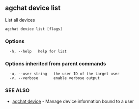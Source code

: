 ## agchat device list

List all devices

```
agchat device list [flags]
```

### Options

```
  -h, --help   help for list
```

### Options inherited from parent commands

```
  -u, --user string   the user ID of the target user
  -v, --verbose       enable verbose output
```

### SEE ALSO

* [agchat device](agchat_device.md)	 - Manage device information bound to a user

